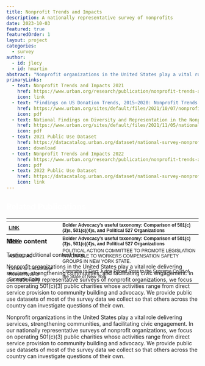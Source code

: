 ```yaml
---
title: Nonprofit Trends and Impacts
description: A nationally representative survey of nonprofits
date: 2023-10-03
featured: true
featuredOrder: 1
layout: project
categories:
  - survey
author:
  - id: jlecy
  - id: hmartin
abstract: "Nonprofit organizations in the United States play a vital role delivering services, strengthening communities, and facilitating civic engagement. In our nationally representative surveys of nonprofit organizations, we focus on operating 501(c)(3) public charities whose activities range from direct service provision to community building and advocacy. We provide public use datasets of most of the survey data we collect so that others across the country can investigate questions of their own."
primaryLinks:
  - text: Nonprofit Trends and Impacts 2021
    href: https://www.urban.org/research/publication/nonprofit-trends-and-impacts-2021
    icon: link
  - text: "Findings on US Donation Trends, 2015–2020: Nonprofit Trends and Impacts 2021"
    href: https://www.urban.org/sites/default/files/2021/10/07/nonprofit_trends_and_impacts_2021_donation_fact_sheet.pdf
    icon: pdf
  - text: National Findings on Diversity and Representation in the Nonprofit Sector
    href: https://www.urban.org/sites/default/files/2021/11/05/national_findings_on_diversity_and_representation_in_the_nonprofit_sector.pdf
    icon: pdf
  - text: 2021 Public Use Dataset
    href: https://datacatalog.urban.org/dataset/national-survey-nonprofit-trends-and-impacts-public-use-files
    icon: download
  - text: Nonprofit Trends and Impacts 2022
    href: https://www.urban.org/research/publication/nonprofit-trends-and-impacts-2021
    icon: pdf
  - text: 2022 Public Use Dataset
    href: https://datacatalog.urban.org/dataset/national-survey-nonprofit-trends-and-impacts-public-use-files
    icon: link
---
```





<div class="full bg-blue-800 color-white flex items-center justify-center" style="height: 5em;">

<h2 style='color: white'>Related Publications</h2>

<table class=" lightable-material-dark" style='font-family: "Source Sans Pro", helvetica, sans-serif; color: white, margin-left: auto; margin-right: auto; font-size: 12px'>
 <thead>
  <tr>
   <th style="text-align:left;">  </th>
   <th style="text-align:left;">  </th>
  </tr>
 </thead>
<tbody>
  <tr>
   <th style="text-align:left;"> <a class="btn -light " href="https://bolderadvocacy.org/resource/comparison-of-501c3s-501c4s-and-political-527-organizations/"> LINK </a> </th>
   <th style="text-align:left;"> Bolder Advocacy's useful taxonomy: Comparison of 501(c)(3)s, 501(c)(4)s, and Political 527 Organizations </th>
  </tr>
  <tr>
   <th style="text-align:left;"> <a class="btn -light " href="https://bolderadvocacy.org/resource/comparison-of-501c3s-501c4s-and-political-527-organizations/"> LINK </a> </th>
   <th style="text-align:left;"> Bolder Advocacy's useful taxonomy: Comparison of 501(c)(3)s, 501(c)(4)s, and Political 527 Organizations </th>
  </tr>
  <tr>
   <td style="text-align:left;"> ASGM PAC </td>
   <td style="text-align:left;"> POLITICAL ACTION COMMITTEE TO PROMOTE LEGISLATION FAVORABLE TO WORKERS COMPENSATION SAFETY GROUPS IN NEW YORK STATE. </td>
  </tr>
  <tr>
   <td style="text-align:left;"> Comm to Elect Judge Robert Ross to Supreme Court </td>
   <td style="text-align:left;"> Committe to Elect Judge Robert Ross to the Supreme Court of the State of New York </td>
  </tr>
</tbody>
</table>

</div>


### More content

Testing additional content here. 

Nonprofit organizations in the United States play a vital role delivering services, strengthening communities, and facilitating civic engagement. In our nationally representative surveys of nonprofit organizations, we focus on operating 501(c)(3) public charities whose activities range from direct service provision to community building and advocacy. We provide public use datasets of most of the survey data we collect so that others across the country can investigate questions of their own.

Nonprofit organizations in the United States play a vital role delivering services, strengthening communities, and facilitating civic engagement. In our nationally representative surveys of nonprofit organizations, we focus on operating 501(c)(3) public charities whose activities range from direct service provision to community building and advocacy. We provide public use datasets of most of the survey data we collect so that others across the country can investigate questions of their own.
